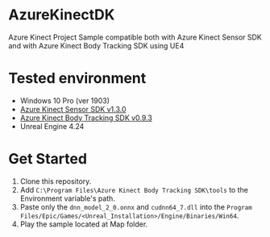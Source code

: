 # AzureKinectDK
Azure Kinect Project Sample compatible both with Azure Kinect Sensor SDK and with Azure Kinect Body Tracking SDK using UE4

# Tested environment

* Windows 10 Pro (ver 1903)
* [Azure Kinect Sensor SDK v1.3.0](https://docs.microsoft.com/en-us/azure/kinect-dk/sensor-sdk-download)
* [Azure Kinect Body Tracking SDK v0.9.3](https://docs.microsoft.com/es-es/azure/Kinect-dk/body-sdk-download)
* Unreal Engine 4.24

# Get Started

1. Clone this repository.
2. Add `C:\Program Files\Azure Kinect Body Tracking SDK\tools` to the Environment variable's path.
3. Paste only the `dnn_model_2_0.onnx` and `cudnn64_7.dll` into the `Program Files/Epic/Games/<Unreal_Installation>/Engine/Binaries/Win64`.
4. Play the sample located at Map folder.
